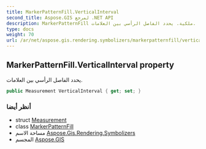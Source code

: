 ```yaml
---
title: MarkerPatternFill.VerticalInterval
second_title: Aspose.GIS لمرجع .NET API
description: MarkerPatternFill ملكية. يحدد الفاصل الرأسي بين العلامات.
type: docs
weight: 70
url: /ar/net/aspose.gis.rendering.symbolizers/markerpatternfill/verticalinterval/
---
```

## MarkerPatternFill.VerticalInterval property

يحدد الفاصل الرأسي بين العلامات.

```csharp
public Measurement VerticalInterval { get; set; }
```

### أنظر أيضا

* struct [Measurement](../../../aspose.gis.rendering/measurement/)
* class [MarkerPatternFill](../)
* مساحة الاسم [Aspose.Gis.Rendering.Symbolizers](../../markerpatternfill/)
* المجسم [Aspose.GIS](../../../)


